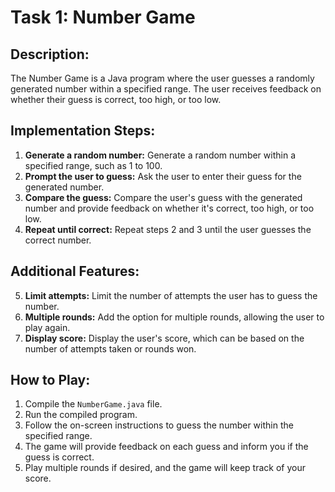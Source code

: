 # Task 1: Number Game

## Description:
The Number Game is a Java program where the user guesses a randomly generated number within a specified range. The user receives feedback on whether their guess is correct, too high, or too low.

## Implementation Steps:
1. **Generate a random number:** Generate a random number within a specified range, such as 1 to 100.
2. **Prompt the user to guess:** Ask the user to enter their guess for the generated number.
3. **Compare the guess:** Compare the user's guess with the generated number and provide feedback on whether it's correct, too high, or too low.
4. **Repeat until correct:** Repeat steps 2 and 3 until the user guesses the correct number.

## Additional Features:
5. **Limit attempts:** Limit the number of attempts the user has to guess the number.
6. **Multiple rounds:** Add the option for multiple rounds, allowing the user to play again.
7. **Display score:** Display the user's score, which can be based on the number of attempts taken or rounds won.

## How to Play:
1. Compile the `NumberGame.java` file.
2. Run the compiled program.
3. Follow the on-screen instructions to guess the number within the specified range.
4. The game will provide feedback on each guess and inform you if the guess is correct.
5. Play multiple rounds if desired, and the game will keep track of your score.
